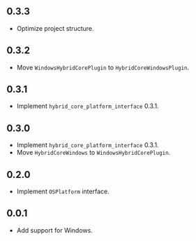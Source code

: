 ## 0.3.3

* Optimize project structure.

## 0.3.2

* Move `WindowsHybridCorePlugin` to `HybridCoreWindowsPlugin`.

## 0.3.1

* Implement `hybrid_core_platform_interface` 0.3.1.

## 0.3.0

* Implement `hybrid_core_platform_interface` 0.3.1.
* Move `HybridCoreWindows` to `WindowsHybridCorePlugin`.

## 0.2.0

* Implement `OSPlatform` interface.

## 0.0.1

* Add support for Windows.
